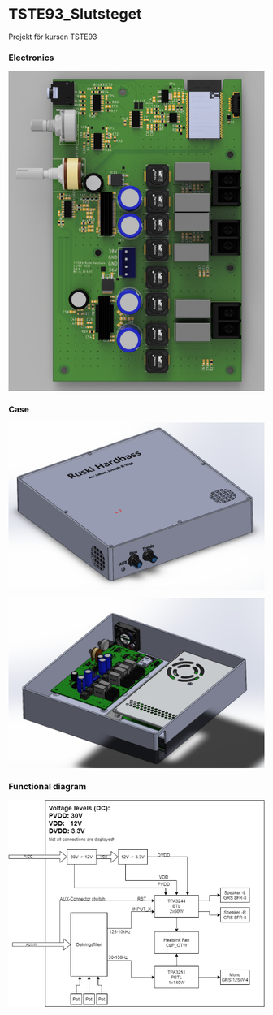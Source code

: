 # TSTE93_Slutsteget
Projekt för kursen TSTE93

### Electronics

![Render](https://github.com/JoeyStrandnes/TSTE93_Slutsteget/blob/master/Documentation/Images/render.png?raw=true)

### Case

![Case](https://github.com/JoeyStrandnes/TSTE93_Slutsteget/blob/master/Documentation/Images/Mechanical/Assembled.png?raw=true)

![Inside](https://github.com/JoeyStrandnes/TSTE93_Slutsteget/blob/master/Documentation/Images/Mechanical/Inside.png?raw=true)



### Functional diagram

![Overview](https://github.com/JoeyStrandnes/TSTE93_Slutsteget/blob/master/Documentation/Images/Blockdiagram.png?raw=true)

